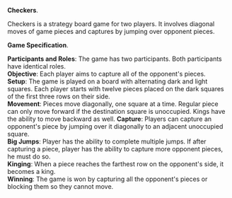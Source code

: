 **Checkers**. 

Checkers is a strategy board game for two players. It involves diagonal moves of game pieces and captures by jumping over opponent pieces.  

**Game Specification**. 

**Participants and Roles**: The game has two participants. Both participants have identical roles.  
**Objective**: Each player aims to capture all of the opponent's pieces.   
**Setup**: The game is played on a board with alternating dark and light squares. Each player starts with twelve pieces placed on the dark squares of the first three rows on their side.  
**Movement**: Pieces move diagonally, one square at a time. Regular piece can only move forward if the destination square is unoccupied. Kings have the ability to move backward as well.
**Capture**: Players can capture an opponent's piece by jumping over it diagonally to an adjacent unoccupied square.    
**Big Jumps**: Player has the ability to complete multiple jumps. If after capturing a piece, player has the ability to capture more opponent pieces, he must do so.  
**Kinging**: When a piece reaches the farthest row on the opponent's side, it becomes a king.  
**Winning**: The game is won by capturing all the opponent's pieces or blocking them so they cannot move.  
